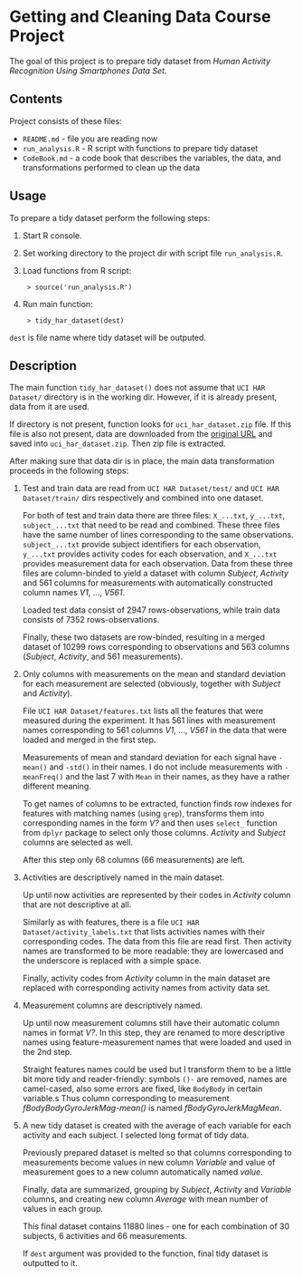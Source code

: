 Getting and Cleaning Data Course Project
========================================

The goal of this project is to prepare tidy dataset from *Human Activity Recognition Using Smartphones Data Set*.

## Contents

Project consists of these files:

- `README.md` - file you are reading now
- `run_analysis.R` - R script with functions to prepare tidy dataset
- `CodeBook.md` - a code book that describes the variables, the data, and transformations performed to clean up the data

## Usage

To prepare a tidy dataset perform the following steps:

1. Start R console.
2. Set working directory to the project dir with script file `run_analysis.R`.
3. Load functions from R script:

        > source('run_analysis.R')

4. Run main function:

        > tidy_har_dataset(dest)

  `dest` is file name where tidy dataset will be outputed.

## Description

The main function `tidy_har_dataset()` does not assume that `UCI HAR Dataset/` directory is in the working dir. However, if it is already present, data from it are used.

If directory is not present, function looks for `uci_har_dataset.zip` file. If this file is also not present, data are downloaded from the [original URL](https://d396qusza40orc.cloudfront.net/getdata%2Fprojectfiles%2FUCI%20HAR%20Dataset.zip) and saved into `uci_har_dataset.zip`. Then zip file is extracted.

After making sure that data dir is in place, the main data transformation proceeds in the following steps:

1. Test and train data are read from `UCI HAR Dataset/test/` and `UCI HAR Dataset/train/` dirs respectively and combined into one dataset.

    For both of test and train data there are three files: `X_...txt`, `y_...txt`, `subject_...txt` that need to be read and combined. These three files have the same number of lines corresponding to the same observations. `subject_...txt` provide subject identifiers for each observation, `y_...txt` provides activity codes for each observation, and `X_...txt` provides measurement data for each observation. Data from these three files are column-binded to yield a dataset with column *Subject*, *Activity* and 561 columns for measurements with automatically constructed column names *V1*, ..., *V561*.

    Loaded test data consist of 2947 rows-observations, while train data consists of 7352 rows-observations.

    Finally, these two datasets are row-binded, resulting in a merged dataset of 10299 rows corresponding to observations and 563 columns (*Subject*, *Activity*, and 561 measurements).

2. Only columns with measurements on the mean and standard deviation for each measurement are selected (obviously, together with *Subject* and *Activity*).

    File `UCI HAR Dataset/features.txt` lists all the features that were measured during the experiment. It has 561 lines with measurement names corresponding to 561 columns *V1*, ..., *V561* in the data that were loaded and merged in the first step.

    Measurements of mean and standard deviation for each signal have `-mean()` and `-std()` in their names. I do not include measurements with `-meanFreq()` and the last 7 with `Mean` in their names, as they have a rather different meaning.

    To get names of columns to be extracted, function finds row indexes for features with matching names (using `grep`), transforms them into corresponding names in the form *V?* and then uses `select_` function from `dplyr` package to select only those columns. *Activity* and *Subject* columns are selected as well.

    After this step only 68 columns (66 measurements) are left.

3. Activities are descriptively named in the main dataset.

    Up until now activities are represented by their codes in *Activity* column that are not descriptive at all.

    Similarly as with features, there is a file `UCI HAR Dataset/activity_labels.txt` that lists activities names with their corresponding codes. The data from this file are read first. Then activity names are transformed to be more readable: they are lowercased and the underscore is replaced with a simple space.

    Finally, activity codes from *Activity* column in the main dataset are replaced with corresponding activity names from activity data set.

4. Measurement columns are descriptively named.

    Up until now measurement columns still have their automatic column names in format *V?*. In this step, they are renamed to more descriptive names using feature-measurement names that were loaded and used in the 2nd step.

    Straight features names could be used but I transform them to be a little bit more tidy and reader-friendly: symbols `()-` are removed, names are camel-cased, also some errors are fixed, like `BodyBody` in certain variable.s Thus column corresponding to measurement *fBodyBodyGyroJerkMag-mean()* is named *fBodyGyroJerkMagMean*.

5. A new tidy dataset is created with the average of each variable for each activity and each subject. I selected long format of tidy data.

    Previously prepared dataset is melted so that columns corresponding to measurements become values in new column *Variable* and value of measurement goes to a new column automatically named  *value*.

    Finally, data are summarized, grouping by *Subject*, *Activity* and *Variable* columns, and creating new column *Average* with mean number of values in each group.

    This final dataset contains 11880 lines - one for each combination of 30 subjects, 6 activities and 66 measurements.

    If `dest` argument was provided to the function, final tidy dataset is outputted to it.
